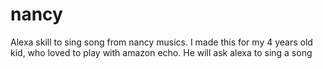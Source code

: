 # nancy
Alexa skill to sing song from nancy musics. I made this for my 4 years old kid, who loved to play with amazon echo. He will ask alexa to sing a song
